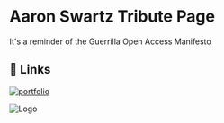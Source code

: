 
# Aaron Swartz Tribute Page

It's a reminder of the Guerrilla Open Access Manifesto

## 🔗 Links
[![portfolio](https://img.shields.io/static/v1?label=OPEN&message=ACCES&color=<COLOR>)](https://archive.org/details/GuerillaOpenAccessManifesto/mode/2up)

  
![Logo](https://derechoaleer.org/media/img/2011/support_aaron.png)

    
